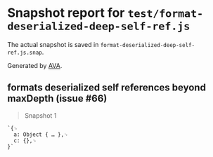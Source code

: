 # Snapshot report for `test/format-deserialized-deep-self-ref.js`

The actual snapshot is saved in `format-deserialized-deep-self-ref.js.snap`.

Generated by [AVA](https://avajs.dev).

## formats deserialized self references beyond maxDepth (issue #66)

> Snapshot 1

    `{␊
      a: Object { … },␊
      c: {},␊
    }`
